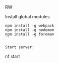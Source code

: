 RW

Install global modules

```
npm install -g webpack
npm install -g nodemon
npm install -g foreman
``

Start server:

```
nf start
```

